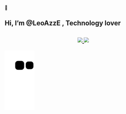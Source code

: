 👋 <h2> Hi, I’m @LeoAzzE , Technology lover<h2/>


<div align="center">  
  <a href="https://github.com/LeoAzzE">
  <img height="180em" src="https://github-readme-stats.vercel.app/api?username=LeoAzzE&show_icons=true&theme=chartreuse-dark&include_all_commits=true&count_private=true"/>
  <img height="180em" src="https://github-readme-stats.vercel.app/api/top-langs/?username=LeoAzzE&layout=compact&langs_count=7&theme=chartreuse-dark"/>
</div>


![Snake animation](https://github.com/LeoAzzE/LeoAzzE/blob/output/github-contribution-grid-snake.svg)
